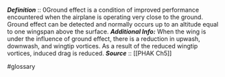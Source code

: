 ***Definition***    :: 0Ground effect is a condition of improved performance encountered when the airplane is operating very close to the ground. Ground effect can be detected and normally occurs up to an altitude equal to one wingspan above the surface.
***Additional Info:*** When the wing is under the influence of ground effect, there is a reduction in upwash, downwash, and wingtip vortices. As a result of the reduced wingtip vortices, induced drag is reduced.
***Source***         :: [[PHAK Ch5]]



#glossary